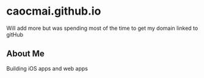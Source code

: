 # caocmai.github.io
Will add more but was spending most of the time to get my domain linked to gitHub

## About Me
Building iOS apps and web apps
